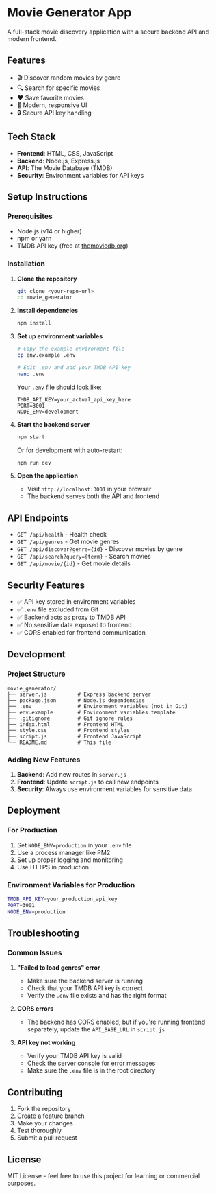 # Movie Generator App

A full-stack movie discovery application with a secure backend API and modern frontend.

## Features

- 🎬 Discover random movies by genre
- 🔍 Search for specific movies
- ❤️ Save favorite movies
- 🎨 Modern, responsive UI
- 🔒 Secure API key handling

## Tech Stack

- **Frontend**: HTML, CSS, JavaScript
- **Backend**: Node.js, Express.js
- **API**: The Movie Database (TMDB)
- **Security**: Environment variables for API keys

## Setup Instructions

### Prerequisites

- Node.js (v14 or higher)
- npm or yarn
- TMDB API key (free at [themoviedb.org](https://www.themoviedb.org/settings/api))

### Installation

1. **Clone the repository**
   ```bash
   git clone <your-repo-url>
   cd movie_generator
   ```

2. **Install dependencies**
   ```bash
   npm install
   ```

3. **Set up environment variables**
   ```bash
   # Copy the example environment file
   cp env.example .env
   
   # Edit .env and add your TMDB API key
   nano .env
   ```
   
   Your `.env` file should look like:
   ```
   TMDB_API_KEY=your_actual_api_key_here
   PORT=3001
   NODE_ENV=development
   ```

4. **Start the backend server**
   ```bash
   npm start
   ```
   
   Or for development with auto-restart:
   ```bash
   npm run dev
   ```

5. **Open the application**
   - Visit `http://localhost:3001` in your browser
   - The backend serves both the API and frontend

## API Endpoints

- `GET /api/health` - Health check
- `GET /api/genres` - Get movie genres
- `GET /api/discover?genre={id}` - Discover movies by genre
- `GET /api/search?query={term}` - Search movies
- `GET /api/movie/{id}` - Get movie details

## Security Features

- ✅ API key stored in environment variables
- ✅ `.env` file excluded from Git
- ✅ Backend acts as proxy to TMDB API
- ✅ No sensitive data exposed to frontend
- ✅ CORS enabled for frontend communication

## Development

### Project Structure
```
movie_generator/
├── server.js          # Express backend server
├── package.json       # Node.js dependencies
├── .env               # Environment variables (not in Git)
├── env.example        # Environment variables template
├── .gitignore         # Git ignore rules
├── index.html         # Frontend HTML
├── style.css          # Frontend styles
├── script.js          # Frontend JavaScript
└── README.md          # This file
```

### Adding New Features

1. **Backend**: Add new routes in `server.js`
2. **Frontend**: Update `script.js` to call new endpoints
3. **Security**: Always use environment variables for sensitive data

## Deployment

### For Production

1. Set `NODE_ENV=production` in your `.env` file
2. Use a process manager like PM2
3. Set up proper logging and monitoring
4. Use HTTPS in production

### Environment Variables for Production

```bash
TMDB_API_KEY=your_production_api_key
PORT=3001
NODE_ENV=production
```

## Troubleshooting

### Common Issues

1. **"Failed to load genres" error**
   - Make sure the backend server is running
   - Check that your TMDB API key is correct
   - Verify the `.env` file exists and has the right format

2. **CORS errors**
   - The backend has CORS enabled, but if you're running frontend separately, update the `API_BASE_URL` in `script.js`

3. **API key not working**
   - Verify your TMDB API key is valid
   - Check the server console for error messages
   - Make sure the `.env` file is in the root directory

## Contributing

1. Fork the repository
2. Create a feature branch
3. Make your changes
4. Test thoroughly
5. Submit a pull request

## License

MIT License - feel free to use this project for learning or commercial purposes.